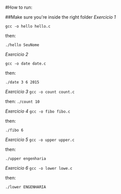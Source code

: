 #How to run:

##Make sure you're inside the right folder
*Exercicio 1*

`gcc -o hello hello.c`

then:

`./hello SeuNome`

*Exercicio 2*

`gcc -o date date.c`

then:

`./date 3 6 2015`

*Exercicio 3*
`gcc -o count count.c`

then:
`./count 10`

*Exercicio 4*
`gcc -o fibo fibo.c`

then:

`./fibo 6`

*Exercicio 5*
`gcc -o upper upper.c`

then:

`./upper engenharia`


*Exercicio 6*
`gcc -o lower lowe.c`

then:

`./lower ENGENHARIA`